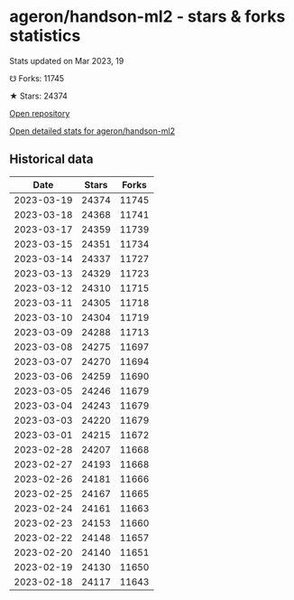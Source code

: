 # ageron/handson-ml2 - stars & forks statistics

Stats updated on Mar 2023, 19

☋ Forks: 11745

★ Stars: 24374

[Open repository](https://github.com/ageron/handson-ml2)

[Open detailed stats for ageron/handson-ml2](https://reviewgithub.com/rep/ageron/handson-ml2)

## Historical data
| Date | Stars | Forks |
|------|-------|-------|
| 2023-03-19 | 24374 | 11745 | 
| 2023-03-18 | 24368 | 11741 | 
| 2023-03-17 | 24359 | 11739 | 
| 2023-03-15 | 24351 | 11734 | 
| 2023-03-14 | 24337 | 11727 | 
| 2023-03-13 | 24329 | 11723 | 
| 2023-03-12 | 24310 | 11715 | 
| 2023-03-11 | 24305 | 11718 | 
| 2023-03-10 | 24304 | 11719 | 
| 2023-03-09 | 24288 | 11713 | 
| 2023-03-08 | 24275 | 11697 | 
| 2023-03-07 | 24270 | 11694 | 
| 2023-03-06 | 24259 | 11690 | 
| 2023-03-05 | 24246 | 11679 | 
| 2023-03-04 | 24243 | 11679 | 
| 2023-03-03 | 24220 | 11679 | 
| 2023-03-01 | 24215 | 11672 | 
| 2023-02-28 | 24207 | 11668 | 
| 2023-02-27 | 24193 | 11668 | 
| 2023-02-26 | 24181 | 11666 | 
| 2023-02-25 | 24167 | 11665 | 
| 2023-02-24 | 24161 | 11663 | 
| 2023-02-23 | 24153 | 11660 | 
| 2023-02-22 | 24148 | 11657 | 
| 2023-02-20 | 24140 | 11651 | 
| 2023-02-19 | 24130 | 11650 | 
| 2023-02-18 | 24117 | 11643 | 

